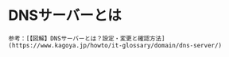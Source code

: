 # DNSサーバーとは


    参考：[【図解】DNSサーバーとは？設定・変更と確認方法](https://www.kagoya.jp/howto/it-glossary/domain/dns-server/)
